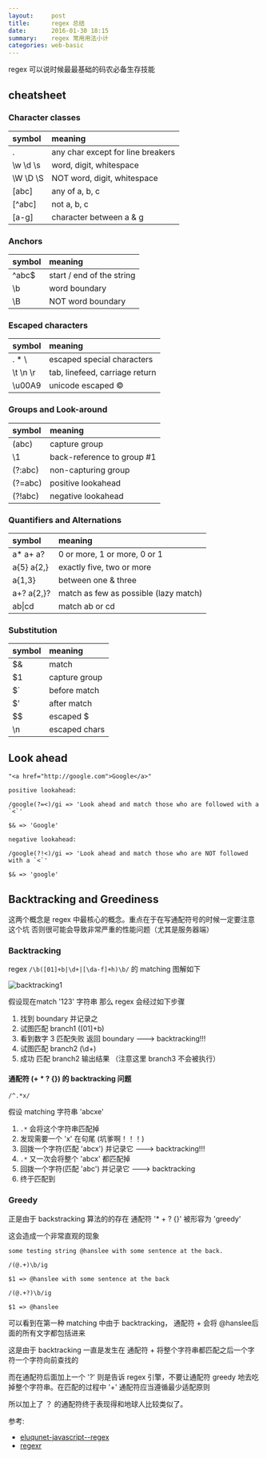 ```yaml
---
layout:     post
title:      regex 总结
date:       2016-01-30 18:15
summary:    regex 常用用法小计
categories: web-basic
---
```


regex 可以说时候最最基础的码农必备生存技能

## cheatsheet

### Character classes

symbol           | meaning
:--------------- |:----------------
.                | any char except for line breakers
\w \d \s         | word, digit, whitespace
\W \D \S         | NOT word, digit, whitespace
[abc]            | any of a, b, c
[^abc]           | not a, b, c
[a-g]            | character between a & g

### Anchors

symbol           | meaning
:--------------- |:----------------
^abc$            | start / end of the string
\b               | word boundary
\B               | NOT word boundary

### Escaped characters

symbol           | meaning
:--------------- |:----------------
\. \* \\         | escaped special characters
\t \n \r         | tab, linefeed, carriage return
\u00A9           | unicode escaped ©

### Groups and Look-around

symbol           | meaning
:--------------- |:----------------
(abc)            | capture group
\1               | back-reference to group #1
(?:abc)          | non-capturing group
(?=abc)          | positive lookahead
(?!abc)          | negative lookahead

### Quantifiers and Alternations

symbol           | meaning
:--------------- |:----------------
a* a+ a?         | 0 or more, 1 or more, 0 or 1
a{5} a{2,}       | exactly five, two or more
a{1,3}           | between one & three
a+? a{2,}?       | match as few as possible (lazy match)
ab\|cd           | match ab or cd

### Substitution

symbol           | meaning
:--------------- |:----------------
$&               | match
$1               | capture group
$`               | before match
$'               | after match
$$               | escaped $
\n               | escaped chars


## Look ahead

```
"<a href="http://google.com">Google</a>"

positive lookahead:

/google(?=<)/gi => 'Look ahead and match those who are followed with a `<`'

$& => 'Google'

negative lookahead:

/google(?!<)/gi => 'Look ahead and match those who are NOT followed with a `<`'

$& => 'google'
```

## Backtracking and Greediness

这两个概念是 regex 中最核心的概念。重点在于在写通配符号的时候一定要注意这个坑 否则很可能会导致非常严重的性能问题（尤其是服务器端）

### Backtracking

regex `/\b([01]+b|\d+|[\da-f]+h)\b/` 的 matching 图解如下

![backtracking1](/assets/img/backtrack1.svg)

假设现在match '123' 字符串 那么 regex 会经过如下步骤

1. 找到 boundary 并记录之
2. 试图匹配 branch1 ([01]+b)
3. 看到数字 3 匹配失败 返回 boundary ---> backtracking!!!
4. 试图匹配 branch2 (\d+)
5. 成功 匹配 branch2 输出结果 （注意这里 branch3 不会被执行）

#### 通配符 (+ * ? {}) 的 backtracking 问题

`/^.*x/`

假设 matching 字符串 'abcxe'

1. `.*` 会将这个字符串匹配掉
2. 发现需要一个 'x' 在句尾 (坑爹啊！！！)
3. 回拨一个字符(匹配 'abcx') 并记录它 ---> backtracking!!!
4. `.*` 又一次会将整个 'abcx' 都匹配掉
5. 回拨一个字符(匹配 'abc') 并记录它 ---> backtracking
6. 终于匹配到

### Greedy

正是由于 backstracking 算法的的存在 通配符 '* + ? {}' 被形容为 'greedy'

这会造成一个非常直观的现象

```
some testing string @hanslee with some sentence at the back.

/(@.+)\b/ig

$1 => @hanslee with some sentence at the back

/(@.+?)\b/ig

$1 => @hanslee
```

可以看到在第一种 matching 中由于 backtracking， 通配符 + 会将 @hanslee后面的所有文字都包括进来

这是由于 backtracking 一直是发生在 通配符 + 将整个字符串都匹配之后一个字符一个字符向前查找的

而在通配符后面加上一个 '?' 则是告诉 regex 引擎，不要让通配符 greedy 地去吃掉整个字符串。在匹配的过程中 '+' 通配符应当遵循最少适配原则

所以加上了 ？ 的通配符终于表现得和地球人比较类似了。


参考:

* [eluqunet-javascript--regex](http://eloquentjavascript.net/09_regexp.html)
* [regexr](http://regexr.com/)

